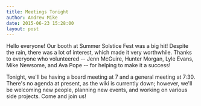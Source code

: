 ```yaml
---
title: Meetings Tonight
author: Andrew Mike
date: 2015-06-23 15:28:00
layout: post
---
```


Hello everyone! Our booth at Summer Solstice Fest was a big hit! Despite the rain, there was a lot of interest, which made it very worthwhile. Thanks to everyone who volunteered -- Jenn McGuire, Hunter Morgan, Lyle Evans, Mike Newsome, and Ava Pope -- for helping to make it a success!

Tonight, we'll be having a board meeting at 7 and a general meeting at 7:30. There's no agenda at present, as the wiki is currently down; however, we'll be welcoming new people, planning new events, and working on various side projects. Come and join us!